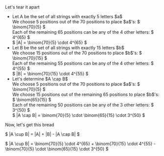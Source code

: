 Let's tear it apart

<ul>
	<li> Let A be the set of all strings with exactly 5 letters $a$ <br/>
	We choose 5 positions out of the 70 positions to place $a$'s: $ \binom{70}{5} $ <br/>
	Each of the remaining 65 positions can be any of the 4 other letters: $ 4^{65} $ <br/>
	$ |A| = \binom{70}{5} \cdot 4^{65} $
	<li> Let B be the set of all strings with exactly 15 letters $b$ <br/>
	We choose 15 positions out of the 70 positions to place $b$'s: $ \binom{70}{15} $ <br/>
	Each of the remaining 55 positions can be any of the 4 other letters: $ 4^{55} $ <br/>
	$ |B| = \binom{70}{15} \cdot 4^{55} $
	<li> Let's determine $A \cap B$ <br/>
	We choose 5 positions out of the 70 positions to place $a$'s: $ \binom{70}{5} $ <br/>
	We choose 15 positions out of the remaining 65 positions to place $b$'s: $ \binom{65}{15} $ <br/>
	Each of the remaining 50 positions can be any of the 3 other letters: $ 3^{50} $ <br/>
	$ |A \cap B| = \binom{70}{5} \cdot \binom{65}{15} \cdot 3^{50} $
</ul>

Now, let's get this bread

$ |A \cup B| = |A| + |B| - |A \cap B| $

$ |A \cup B| = \binom{70}{5} \cdot 4^{65} + \binom{70}{15} \cdot 4^{55} - \binom{70}{5} \cdot \binom{65}{15} \cdot 3^{50} $
